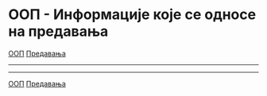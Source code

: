 # ООП - Информације које се односе на предавања

[ООП](../../README.md) [Предавања](../README.md)

---

---

[ООП](../../README.md) [Предавања](../README.md)
